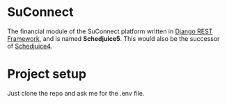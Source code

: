 # SuConnect

The financial module of the SuConnect platform written
in [Django REST Framework](https://www.django-rest-framework.org/), and is named __Schedjuice5__.
This would also be the successor of [Schedjuice4](https://github.com/Ninroot-Eater/schedjuice4).

# Project setup
Just clone the repo and ask me for the .env file.  

